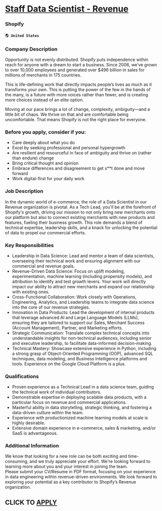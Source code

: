 # [Staff Data Scientist - Revenue](https://www.remotewlb.com/apply/staff-data-scientist-revenue-50310)  
### Shopify  
#### `🌎 United States`  

### Company Description

Opportunity is not evenly distributed. Shopify puts independence within reach for anyone with a dream to start a business. Since 2006, we’ve grown to over 10,000 employees and generated over $496 billion in sales for millions of merchants in 175 countries.

This is life-defining work that directly impacts people’s lives as much as it transforms your own. This is putting the power of the few in the hands of the many, is a future with more voices rather than fewer, and is creating more choices instead of an elite option.  
  
Moving at our pace brings a lot of change, complexity, ambiguity—and a little bit of chaos. We thrive on that and are comfortable being uncomfortable. That means Shopify is not the right place for everyone.

### Before you apply, consider if you:

  * Care deeply about what you do
  * Excel by seeking professional and personal hypergrowth
  * Are resilient and resourceful in face of ambiguity and thrive on (rather than endure) change
  * Bring critical thought and opinion
  * Embrace differences and disagreement to get s**t done and move forward
  * Work digital-first for your daily work

### Job Description

In the dynamic world of e-commerce, the role of a Data Scientist in our Revenue organization is pivotal. As a Tech Lead, you'll be at the forefront of Shopify's growth, driving our mission to not only bring new merchants onto our platform but also to connect existing merchants with new products and features, fueling their business growth. This role demands a blend of technical expertise, leadership skills, and a knack for unlocking the potential of data to propel our commercial efforts.

### Key Responsibilities

  * Leadership in Data Science: Lead and mentor a team of data scientists, overseeing their technical work and ensuring alignment with our commercial and revenue goals.
  * Revenue-Driven Data Science: Focus on uplift modeling, experimentation, machine learning (including propensity models), and attribution to identify and test growth levers. Your work will directly impact our ability to attract new merchants and expand our relationship with existing ones.
  * Cross-Functional Collaboration: Work closely with Operations, Engineering, Analytics, and Leadership teams to integrate data science into the core of our revenue strategies.
  * Innovation in Data Products: Lead the development of internal products that leverage advanced AI and Large Language Models (LLMs), ensuring they are tailored to support our Sales, Merchant Success (Account Management), Partner, and Marketing efforts.
  * Strategic Communication: Translate complex technical concepts into understandable insights for non-technical audiences, including senior and executive leadership, to facilitate data-informed decision-making.
  * Technical Mastery: Showcase extensive experience in Python, including a strong grasp of Object-Oriented Programming (OOP), advanced SQL techniques, data modeling, and Business Intelligence platforms and tools. Experience on the Google Cloud Platform is a plus. 

### Qualifications

  * Proven experience as a Technical Lead in a data science team, guiding the technical work of individual contributors.
  * Demonstrable expertise in deploying scalable data products, with a particular focus on revenue and commercial applications.
  * Masterful ability in data storytelling, strategic thinking, and fostering a data-driven culture within the team.
  * Experience with productionized machine learning models at scale is highly desirable.
  * Extensive domain experience in e-commerce, sales & marketing, and/or SaaS is advantageous.

### Additional Information

We know that looking for a new role can be both exciting and time-consuming, and we truly appreciate your effort. We're looking forward to learning more about you and your interest in joining the team.  
Please submit your CV/Resume in PDF format, focusing on your experience in data engineering within revenue-driven environments. We look forward to exploring your potential as a key contributor to Shopify’s Revenue organization.

  
## CLICK TO [APPLY](https://www.remotewlb.com/apply/staff-data-scientist-revenue-50310)

